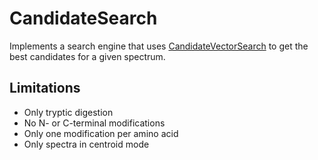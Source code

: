 # CandidateSearch

Implements a search engine that uses [CandidateVectorSearch](https://github.com/hgb-bin-proteomics/CandidateVectorSearch) to get the best candidates for a given spectrum.

## Limitations

- Only tryptic digestion
- No N- or C-terminal modifications
- Only one modification per amino acid
- Only spectra in centroid mode
